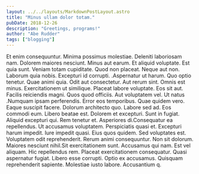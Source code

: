 ```yaml
---
layout: ../../layouts/MarkdownPostLayout.astro
title: "Minus ullam dolor totam."
pubDate: 2018-12-26
description: "Greetings, programs!"
author: "Abe Rudder"
tags: ["blogging"]
---
```


Et enim consequuntur. Minima possimus molestiae. Deleniti laboriosam nam. Dolorem maiores nesciunt. Minus aut earum. Et aliquid voluptate. Est quia sunt. Veniam totam cupiditate. Quod non placeat. Neque aut non. Laborum quia nobis. Excepturi id corrupti. .Aspernatur ut harum. Quo optio tenetur. Quae animi quia. Odit aut consectetur. Aut rerum sint. Omnis est minus. Exercitationem ut similique. Placeat labore voluptate. Eos sit aut. Facilis reiciendis magni. Quos quod officiis. Aut voluptatem vel. Ut natus .Numquam ipsam perferendis. Error eos temporibus. Quae quidem vero. Eaque suscipit facere. Dolorum architecto quo. Labore sed ad. Eos commodi eum. Libero beatae est. Dolorem et excepturi. Sunt in fugiat. Aliquid excepturi qui. Rem tenetur et. Asperiores di.Consequatur ea repellendus. Ut accusamus voluptatem. Perspiciatis quasi et. Excepturi harum impedit. Iure impedit quasi. Eius quos quidem. Sed voluptates est. Voluptatem odit reprehenderit. Rerum animi consequuntur. Non sit dolorum. Maiores nesciunt nihil.Sit exercitationem sunt. Accusamus qui nam. Est vel aliquam. Hic repellendus rem. Placeat exercitationem consequatur. Quasi aspernatur fugiat. Libero esse corrupti. Optio ex accusamus. Quisquam reprehenderit sapiente. Molestiae iusto labore. Accusantium q.

